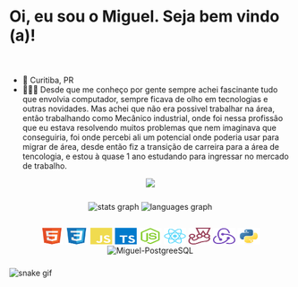 <h1 align="left">Oi, eu sou o Miguel. Seja bem vindo (a)!</h1>

###

<br clear="both">

- 📍  Curitiba, PR
- 👨🏾‍💻 Desde que me conheço por gente sempre achei fascinante tudo que envolvia computador, sempre ficava de olho em tecnologias e outras novidades. Mas achei que não era possivel trabalhar na área, então trabalhando como Mecânico industrial, onde foi nessa profissão que eu estava resolvendo muitos problemas que nem imaginava que conseguiria, foi onde percebi ali um potencial onde poderia usar para migrar de área, desde então fiz a transição de carreira para a área de tencologia, e estou à quase 1 ano estudando para ingressar no mercado de trabalho.

<div align="center">
  <img height="222" src="https://i.pinimg.com/originals/c6/33/c2/c633c20ede82f0e0ced7d570dbe3a1f3.gif"  />
</div>

###

<div align="center">
  <img src="https://github-readme-stats.vercel.app/api?hide_title=false&hide_rank=false&show_icons=true&include_all_commits=true&count_private=true&disable_animations=false&theme=dracula&locale=en&hide_border=false&username=miguelnatantomaz" height="150" alt="stats graph"  />
  <img src="https://github-readme-stats.vercel.app/api/top-langs?locale=en&hide_title=false&layout=compact&card_width=320&langs_count=5&theme=dracula&hide_border=false&username=miguelnatantomaz" height="150" alt="languages graph"  />
</div>

##

<div align="center">
   <img align="center" alt="Miguel-HTML" title="HTML" height="30" width="40" src="https://raw.githubusercontent.com/devicons/devicon/master/icons/html5/html5-original.svg">
    <img align="center" alt="Miguel-CSS" title="CSS" height="30" width="40" src="https://raw.githubusercontent.com/devicons/devicon/master/icons/css3/css3-original.svg">
    <img align="center" alt="Miguel-Js" title="JavaScript" height="30" width="40" src="https://raw.githubusercontent.com/devicons/devicon/master/icons/javascript/javascript-plain.svg">
    <img align="center" alt="Miguel-Ts" title="TypeScript" height="30" width="40" src="https://raw.githubusercontent.com/devicons/devicon/master/icons/typescript/typescript-plain.svg">
    <img align="center" alt="Miguel-NodeJS" title="NodeJS" height="30" width="40" src="https://raw.githubusercontent.com/devicons/devicon/master/icons/nodejs/nodejs-original.svg">
    <img align="center" alt="Miguel-React" title="React" height="30" width="40" src="https://raw.githubusercontent.com/devicons/devicon/master/icons/react/react-original.svg">
    <img align="center" alt="Miguel-Jest" title="Jest" height="30" width="40" src="https://raw.githubusercontent.com/devicons/devicon/master/icons/jest/jest-plain.svg">
    <img align="center" alt="Miguel-Redux" title="Redux" height="30" width="40" src="https://raw.githubusercontent.com/devicons/devicon/master/icons/redux/redux-original.svg">
    <img align="center" alt="Miguel-Python" title="Python" height="30" width="40" src="https://raw.githubusercontent.com/devicons/devicon/master/icons/python/python-original.svg">
    <img align="center" alt="Miguel-PostgreeSQL" title="PostgreeSQL" height="30" width="40" src="https://cdn.jsdelivr.net/gh/devicons/devicon/icons/postgresql/postgresql-original.svg">
</div>

###

 ![snake gif](https://github.com/miguelnatantomaz/miguelnatantomaz/blob/output/github-contribution-grid-snake.svg)

###

